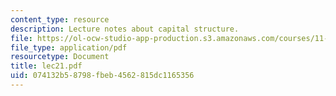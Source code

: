 ```yaml
---
content_type: resource
description: Lecture notes about capital structure.
file: https://ol-ocw-studio-app-production.s3.amazonaws.com/courses/11-431j-real-estate-finance-and-investment-fall-2006/074132b58798fbeb4562815dc1165356_lec21.pdf
file_type: application/pdf
resourcetype: Document
title: lec21.pdf
uid: 074132b5-8798-fbeb-4562-815dc1165356
---
```

